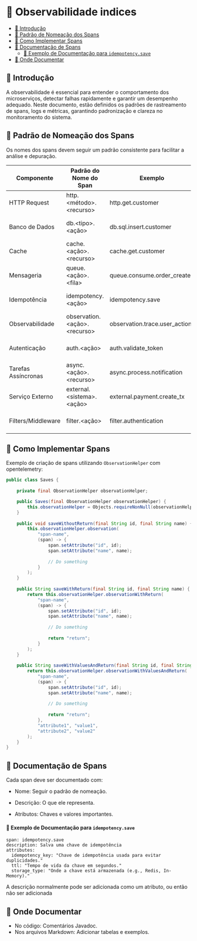 # 📌 Observabilidade indices
- [📌 Introdução](#-introdução)
- [📌 Padrão de Nomeação dos Spans](#-padrão-de-nomeação-dos-spans)
- [📌 Como Implementar Spans](#-como-implementar-spans)
- [📌 Documentação de Spans](#-documentação-de-spans)
  - [📄 Exemplo de Documentação para `idempotency.save`](#-exemplo-de-documentação-para-idempotencysave)
- [📌 Onde Documentar](#-onde-documentar)

## 📌 Introdução

A observabilidade é essencial para entender o comportamento 
dos microserviços, detectar falhas rapidamente e 
garantir um desempenho adequado. Neste documento, 
estão definidos os padrões de rastreamento de spans, 
logs e métricas, garantindo padronização e clareza no 
monitoramento do sistema.

## 📌 Padrão de Nomeação dos Spans

Os nomes dos spans devem seguir um padrão consistente para 
facilitar a análise e depuração.

| Componente         | Padrão do Nome do Span           | Exemplo                          | Observação                              |
|--------------------|----------------------------------|----------------------------------|-----------------------------------------|
| HTTP Request       | http.\<método\>.\<recurso\>      | http.get.customer                | Requisições externas                    |
| Banco de Dados     | db.\<tipo\>.\<ação\>             | db.sql.insert.customer           | Suporte a SQL e NoSQL                   |
| Cache              | cache.\<ação\>.\<recurso\>       | cache.get.customer               | Memcached, Redis, etc.                  |
| Mensageria         | queue.\<ação\>.\<fila\>          | queue.consume.order_created      | Kafka, RabbitMQ, etc.                   |
| Idempotência       | idempotency.\<ação\>             | idempotency.save                 | Para salvar, buscar ou remover         |
| Observabilidade    | observation.\<ação\>.\<recurso\> | observation.trace.user_action    | Logs, métricas, tracing                |
| Autenticação       | auth.\<ação\>                    | auth.validate_token              | Login, validação, permissões           |
| Tarefas Assíncronas| async.\<ação\>.\<recurso\>       | async.process.notification       | Processos em background                |
| Serviço Externo    | external.\<sistema\>.\<ação\>    | external.payment.create_tx       | APIs externas                          |
| Filters/Middleware | filter.\<ação\>                  | filter.authentication            | Para spans em filtros e middlewares    |

## 📌 Como Implementar Spans

Exemplo de criação de spans utilizando `ObservationHelper` com opentelemetry:

```java
public class Saves {
    
    private final ObservationHelper observationHelper;

    public Saves(final ObservationHelper observationHelper) {
        this.observationHelper = Objects.requireNonNull(observationHelper);
    }
    
    public void saveWithoutReturn(final String id, final String name) {
        this.observationHelper.observation(
            "span-name",
            (span) -> {
                span.setAttribute("id", id);
                span.setAttribute("name", name);
                
                // Do something
            }
        );
    }
    
    public String saveWithReturn(final String id, final String name) {
        return this.observationHelper.observationWithReturn(
            "span-name",
            (span) -> {
                span.setAttribute("id", id);
                span.setAttribute("name", name);
                
                // Do something
                
                return "return";
            }
        );
    }
    
    public String saveWithValuesAndReturn(final String id, final String name) {
        return this.observationHelper.observationWithValuesAndReturn(
            "span-name",
            (span) -> {
                span.setAttribute("id", id);
                span.setAttribute("name", name);
                
                // Do something
                
                return "return";
            },
            "attribute1", "value1",
            "attribute2", "value2"
        );
    }
}
```

## 📌 Documentação de Spans

Cada span deve ser documentado com:

- Nome: Seguir o padrão de nomeação.

- Descrição: O que ele representa.

- Atributos: Chaves e valores importantes.

#### 📄 Exemplo de Documentação para `idempotency.save`

```text
span: idempotency.save
description: Salva uma chave de idempotência
attributes:
  idempotency_key: "Chave de idempotência usada para evitar duplicidades."
  ttl: "Tempo de vida da chave em segundos."
  storage_type: "Onde a chave está armazenada (e.g., Redis, In-Memory)."
```
A descrição normalmente pode ser adicionada como um atributo, 
ou então não ser adicionada

## 📌 Onde Documentar

- No código: Comentários Javadoc.
- Nos arquivos Markdown: Adicionar tabelas e exemplos.